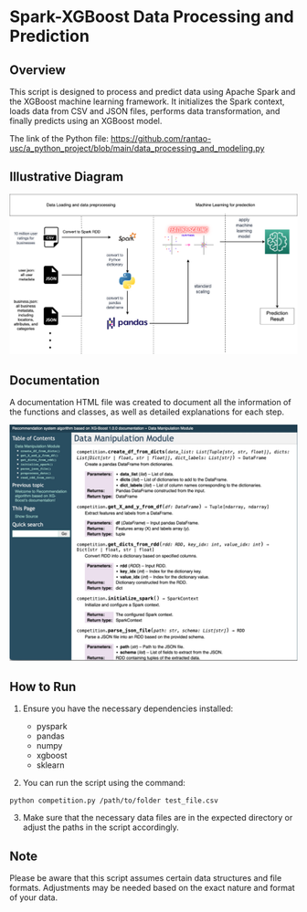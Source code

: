 # Spark-XGBoost Data Processing and Prediction

## Overview

This script is designed to process and predict data using Apache Spark and the XGBoost machine learning framework. It initializes the Spark context, loads data from CSV and JSON files, performs data transformation, and finally predicts using an XGBoost model.

The link of the Python file: https://github.com/rantao-usc/a_python_project/blob/main/data_processing_and_modeling.py

## Illustrative Diagram
![Alternative Text](https://github.com/rantao-usc/spark-hw/blob/master/HW7%20Competition/demochart.drawio.png)

## Documentation
A documentation HTML file was created to document all the information of the functions and classes, as well as detailed explanations for each step.

![Alternative Text](https://github.com/rantao-usc/spark-hw/blob/45bd0f2797d26e02978ad3aba24f87e95f867992/HW7%20Competition/documentation.jpg)


## How to Run

1. Ensure you have the necessary dependencies installed:

   - pyspark
   - pandas
   - numpy
   - xgboost
   - sklearn

2. You can run the script using the command:

```
python competition.py /path/to/folder test_file.csv
```

3. Make sure that the necessary data files are in the expected directory or adjust the paths in the script accordingly.

## Note

Please be aware that this script assumes certain data structures and file formats. Adjustments may be needed based on the exact nature and format of your data.
